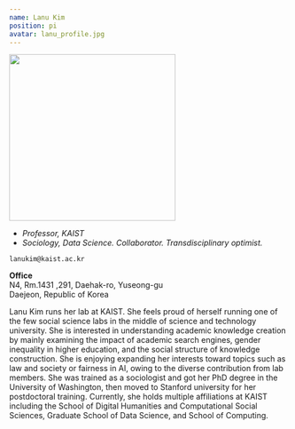 ```yaml
---
name: Lanu Kim
position: pi
avatar: lanu_profile.jpg
---
```


<img width="300" src="{{site.baseurl}}/images/people/{{page.avatar}}" data-action="zoom">

- _Professor, KAIST_
- _Sociology, Data Science. Collaborator. Transdisciplinary optimist._

<i class="fa fa-envelope-o"></i> `lanukim@kaist.ac.kr`

**Office**<br>
N4, Rm.1431 ,291, Daehak-ro, Yuseong-gu <br>
Daejeon, Republic of Korea

Lanu Kim runs her lab at KAIST. She feels proud of herself running one of the few social science labs in the middle of science and technology university. She is interested in understanding academic knowledge creation by mainly examining the impact of academic search engines, gender inequality in higher education, and the social structure of knowledge construction. She is enjoying expanding her interests toward topics such as law and society or fairness in AI, owing to the diverse contribution from lab members. She was trained as a sociologist and got her PhD degree in the University of Washington, then moved to Stanford university for her postdoctoral training. Currently, she holds multiple affiliations at KAIST including the School of Digital Humanities and Computational Social Sciences, Graduate School of Data Science, and School of Computing. 
